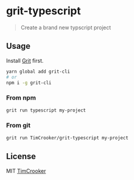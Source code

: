 # grit-typescript

> Create a brand new typscript project

## Usage

Install [Grit](https://github.com/TimCrooker/grit) first.

```bash
yarn global add grit-cli
# or
npm i -g grit-cli
```

### From npm

```bash
grit run typescript my-project
```

### From git

```bash
grit run TimCrooker/grit-typescript my-project
```

## License

MIT [TimCrooker](https://github.com/TimCrooker)
